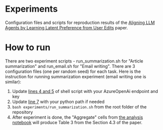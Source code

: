 # Experiments
Configuration files and scripts for reproduction results of the [Aligning LLM Agents by Learning Latent Preference from User Edits](https://arxiv.org/pdf/2404.15269) paper.

# How to run
There are two experiment scripts - run_summarization.sh for "Article summarization" and run_email.sh for "Email writing". There are 3 configuration files (one per random seed) for each task.
Here is the instruction for running summarization experiment (email writing one is similar):
1. Update [lines 4 and 5](https://github.com/gao-g/prelude/blob/2568b96994121e939cc94a952efbbfe6ff51c30d/experiments/run_summarization.sh#L4) of shell script with your AzureOpenAi endpoint and key
2. Update [line 7](https://github.com/gao-g/prelude/blob/2568b96994121e939cc94a952efbbfe6ff51c30d/experiments/run_summarization.sh#L7C1-L7C25) with your python path if needed
3. `bash experiments/run_summarization.sh` from the root folder of the repository
4. After experiment is done, the "Aggregate" cells from [the analysis notebook](https://github.com/gao-g/prelude/blob/main/experiments/analysis.ipynb) will produce Table 3 from the Section 4.3 of the paper.


